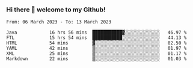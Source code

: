 ### Hi there 👋 welcome to my Github! 

<!--START_SECTION:waka-->

```text
From: 06 March 2023 - To: 13 March 2023

Java            16 hrs 56 mins  ███████████▓░░░░░░░░░░░░░   46.97 %
FTL             15 hrs 54 mins  ███████████░░░░░░░░░░░░░░   44.13 %
HTML            54 mins         ▓░░░░░░░░░░░░░░░░░░░░░░░░   02.50 %
YAML            42 mins         ▒░░░░░░░░░░░░░░░░░░░░░░░░   01.97 %
XML             25 mins         ▒░░░░░░░░░░░░░░░░░░░░░░░░   01.17 %
Markdown        22 mins         ▒░░░░░░░░░░░░░░░░░░░░░░░░   01.03 %
```

<!--END_SECTION:waka-->
